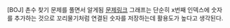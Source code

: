 [BOJ] 촌수 찾기 문제를 풀면서 알게됨
[문제링크](https://www.acmicpc.net/problem/2644)
그래프는 단순히 x번째 인덱스에 숫자를 추가하는 것으로 꼬리물기처럼 연결된 숫자를 저장하는데 활용도가 높다고 생각된다.